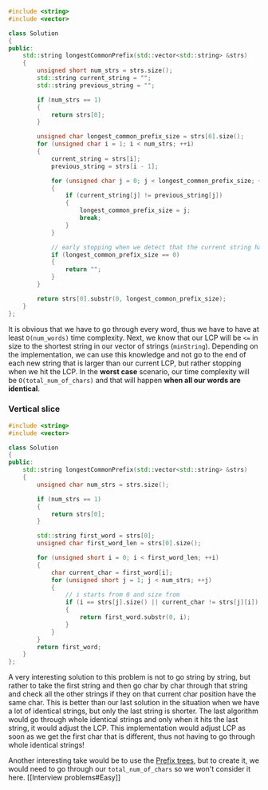 ```cpp
#include <string>
#include <vector>

class Solution
{
public:
    std::string longestCommonPrefix(std::vector<std::string> &strs)
    {
        unsigned short num_strs = strs.size();
        std::string current_string = "";
        std::string previous_string = "";

        if (num_strs == 1)
        {
            return strs[0];
        }

        unsigned char longest_common_prefix_size = strs[0].size();
        for (unsigned char i = 1; i < num_strs; ++i)
        {
            current_string = strs[i];
            previous_string = strs[i - 1];

            for (unsigned char j = 0; j < longest_common_prefix_size; ++j)
            {
                if (current_string[j] != previous_string[j])
                {
                    longest_common_prefix_size = j;
                    break;
                }
            }

            // early stopping when we detect that the current string has no common prefix with the previous string
            if (longest_common_prefix_size == 0)
            {
                return "";
            }
        }

        return strs[0].substr(0, longest_common_prefix_size);
    }
};
```
It is obvious that we have to go through every word, thus we have to have at least `O(num_words)` time complexity. Next, we know that our LCP will be `<=` in size to the shortest string in our vector of strings (`minString`). Depending on the implementation, we can use this knowledge and not go to the end of each new string that is larger than our current LCP, but rather stopping when we hit the LCP. In the **worst case** scenario, our time complexity will be `O(total_num_of_chars)` and that will happen **when all our words are identical**. 

### Vertical slice
```cpp
#include <string>
#include <vector>

class Solution
{
public:
    std::string longestCommonPrefix(std::vector<std::string> &strs)
    {
        unsigned char num_strs = strs.size();

        if (num_strs == 1)
        {
            return strs[0];
        }

        std::string first_word = strs[0];
        unsigned char first_word_len = strs[0].size();

        for (unsigned short i = 0; i < first_word_len; ++i)
        {
            char current_char = first_word[i];
            for (unsigned short j = 1; j < num_strs; ++j)
            {
	            // i starts from 0 and size from 
                if (i == strs[j].size() || current_char != strs[j][i])
                {
                    return first_word.substr(0, i);
                }
            }
        }
        return first_word;
    }
};
```

A very interesting solution to this problem is not to go string by string, but rather to take the first string and then go char by char through that string and check all the other strings if they on that current char position have the same char. This is better than our last solution in the situation when we have a lot of identical strings, but only the last string is shorter. The last algorithm would go through whole identical strings and only when it hits the last string, it would adjust the LCP. This implementation would adjust LCP as soon as we get the first char that is different, thus not having to go through whole identical strings!

Another interesting take would be to use the [Prefix trees](https://leetcode.com/problems/implement-trie-prefix-tree/solution/), but to create it, we would need to go through our `total_num_of_chars` so we won't consider it here.
[[Interview problems#Easy]]